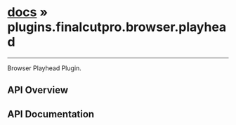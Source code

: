 # [docs](index.md) » plugins.finalcutpro.browser.playhead
---

Browser Playhead Plugin.

## API Overview

## API Documentation

